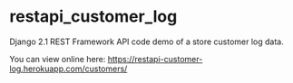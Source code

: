 # restapi_customer_log
Django 2.1 REST Framework API code demo of a store customer log data.

You can view online here: <a href="https://restapi-customer-log.herokuapp.com/customers/" target="_blank">https://restapi-customer-log.herokuapp.com/customers/</a>
